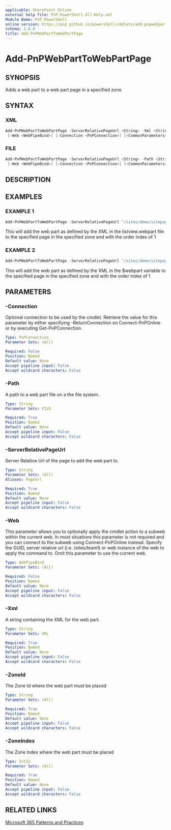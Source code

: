 ```yaml
---
applicable: SharePoint Online
external help file: PnP.PowerShell.dll-Help.xml
Module Name: PnP.PowerShell
online version: https://pnp.github.io/powershell/cmdlets/add-pnpwebparttowebpartpage
schema: 2.0.0
title: Add-PnPWebPartToWebPartPage
---
```


# Add-PnPWebPartToWebPartPage

## SYNOPSIS
Adds a web part to a web part page in a specified zone

## SYNTAX

### XML
```powershell
Add-PnPWebPartToWebPartPage -ServerRelativePageUrl <String> -Xml <String> -ZoneId <String> -ZoneIndex <Int32>
 [-Web <WebPipeBind>] [-Connection <PnPConnection>] [<CommonParameters>]
```

### FILE
```powershell
Add-PnPWebPartToWebPartPage -ServerRelativePageUrl <String> -Path <String> -ZoneId <String> -ZoneIndex <Int32>
 [-Web <WebPipeBind>] [-Connection <PnPConnection>] [<CommonParameters>]
```

## DESCRIPTION

## EXAMPLES

### EXAMPLE 1
```powershell
Add-PnPWebPartToWebPartPage -ServerRelativePageUrl "/sites/demo/sitepages/home.aspx" -Path "c:\myfiles\listview.webpart" -ZoneId "Header" -ZoneIndex 1
```

This will add the web part as defined by the XML in the listview.webpart file to the specified page in the specified zone and with the order index of 1

### EXAMPLE 2
```powershell
Add-PnPWebPartToWebPartPage -ServerRelativePageUrl "/sites/demo/sitepages/home.aspx" -XML $webpart -ZoneId "Header" -ZoneIndex 1
```

This will add the web part as defined by the XML in the $webpart variable to the specified page in the specified zone and with the order index of 1

## PARAMETERS

### -Connection
Optional connection to be used by the cmdlet. Retrieve the value for this parameter by either specifying -ReturnConnection on Connect-PnPOnline or by executing Get-PnPConnection.

```yaml
Type: PnPConnection
Parameter Sets: (All)

Required: False
Position: Named
Default value: None
Accept pipeline input: False
Accept wildcard characters: False
```

### -Path
A path to a web part file on a the file system.

```yaml
Type: String
Parameter Sets: FILE

Required: True
Position: Named
Default value: None
Accept pipeline input: False
Accept wildcard characters: False
```

### -ServerRelativePageUrl
Server Relative Url of the page to add the web part to.

```yaml
Type: String
Parameter Sets: (All)
Aliases: PageUrl

Required: True
Position: Named
Default value: None
Accept pipeline input: False
Accept wildcard characters: False
```

### -Web
This parameter allows you to optionally apply the cmdlet action to a subweb within the current web. In most situations this parameter is not required and you can connect to the subweb using Connect-PnPOnline instead. Specify the GUID, server relative url (i.e. /sites/team1) or web instance of the web to apply the command to. Omit this parameter to use the current web.

```yaml
Type: WebPipeBind
Parameter Sets: (All)

Required: False
Position: Named
Default value: None
Accept pipeline input: False
Accept wildcard characters: False
```

### -Xml
A string containing the XML for the web part.

```yaml
Type: String
Parameter Sets: XML

Required: True
Position: Named
Default value: None
Accept pipeline input: False
Accept wildcard characters: False
```

### -ZoneId
The Zone Id where the web part must be placed

```yaml
Type: String
Parameter Sets: (All)

Required: True
Position: Named
Default value: None
Accept pipeline input: False
Accept wildcard characters: False
```

### -ZoneIndex
The Zone Index where the web part must be placed

```yaml
Type: Int32
Parameter Sets: (All)

Required: True
Position: Named
Default value: None
Accept pipeline input: False
Accept wildcard characters: False
```

## RELATED LINKS

[Microsoft 365 Patterns and Practices](https://aka.ms/m365pnp)